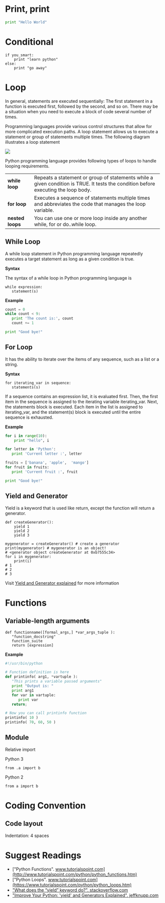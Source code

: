 # Print, print

```python
print "Hello World"
```

# Conditional

```
if you_smart:
    print "learn python"
else:
    print "go away"
```

# Loop

In general, statements are executed sequentially: The first statement in a function is executed first, followed by the second, and so on. There may be a situation when you need to execute a block of code several number of times.

Programming languages provide various control structures that allow for more complicated execution paths. A loop statement allows us to execute a statement or group of statements multiple times. The following diagram illustrates a loop statement

<div class="text-center">
<img src="https://www.tutorialspoint.com/python/images/loop_architecture.jpg"></img>
</div>

Python programming language provides following types of loops to handle looping requirements.

<table>
<tbody>
<tr>
<td class="col-xs-2"><strong>while loop</strong></td>
<td>Repeats a statement or group of statements while a given condition is TRUE. It tests the condition before executing the loop body.</td>
</tr>
<tr>
<td><strong>for loop</strong></td>
<td>Executes a sequence of statements multiple times and abbreviates the code that manages the loop variable.</td>
</tr>
<tr>
<td><strong>nested loops</strong></td>
<td>You can use one or more loop inside any another while, for or do..while loop.</td>
</tr>
</tbody>
</table>

## While Loop

A while loop statement in Python programming language repeatedly executes a target statement as long as a given condition is true.

**Syntax**

The syntax of a while loop in Python programming language is

```
while expression:
   statement(s)
```

**Example**

```python
count = 0
while count < 9:
   print 'The count is:', count
   count += 1

print "Good bye!"
```

## For Loop

It has the ability to iterate over the items of any sequence, such as a list or a string.

**Syntax**

```
for iterating_var in sequence:
   statements(s)
```

If a sequence contains an expression list, it is evaluated first. Then, the first item in the sequence is assigned to the iterating variable iterating_var. Next, the statements block is executed. Each item in the list is assigned to iterating_var, and the statement(s) block is executed until the entire sequence is exhausted.

**Example**

```python
for i in range(10):
    print "hello", i

for letter in 'Python':
   print 'Current letter :', letter

fruits = ['banana', 'apple',  'mango']
for fruit in fruits:
   print 'Current fruit :', fruit

print "Good bye!"
```

## Yield and Generator

Yield is a keyword that is used like return, except the function will return a generator.

```
def createGenerator():
    yield 1
    yield 2
    yield 3

mygenerator = createGenerator() # create a generator
print(mygenerator) # mygenerator is an object!
# <generator object createGenerator at 0xb7555c34>
for i in mygenerator:
    print(i)
# 1
# 2
# 3
```

Visit [Yield and Generator explained](basic_syntax_yield.md) for more information

# Functions

## Variable-length arguments

```
def functionname([formal_args,] *var_args_tuple ):
   "function_docstring"
   function_suite
   return [expression]
```

**Example**

```python
#!/usr/bin/python

# Function definition is here
def printinfo( arg1, *vartuple ):
   "This prints a variable passed arguments"
   print "Output is: "
   print arg1
   for var in vartuple:
      print var
   return;

# Now you can call printinfo function
printinfo( 10 )
printinfo( 70, 60, 50 )

```

## Module

Relative import

Python 3
```
from .a import b
```

Python 2

```
from a import b
```

# Coding Convention

## Code layout

Indentation: 4 spaces

# Suggest Readings 

* ["Python Functions". www.tutorialspoint.com](http://www.tutorialspoint.com/python/python_functions.htm)
* ["Python Loops". www.tutorialspoint.com](https://www.tutorialspoint.com/python/python_loops.htm)
* ["What does the “yield” keyword do?". stackoverflow.com](http://stackoverflow.com/questions/231767/what-does-the-yield-keyword-do)
* ["Improve Your Python: 'yield' and Generators Explained". jeffknupp.com](https://jeffknupp.com/blog/2013/04/07/improve-your-python-yield-and-generators-explained/)
